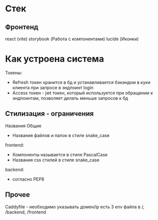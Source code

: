# Стек

## Фронтенд

react (vite)
storybook (Работа с компонентами)
lucide (Иконки)

# Как устроена система

Токены:

- Refresh токен хранится в бд и устанавливается бэкэндом в куки клиента при запросе в эндпоинт login
- Access токен - jwt токен, который используется при обращении к эндпоинтам, позволяет делать меньше запросов к бд

## Стилизация - ограничения

Названия
Общие

- Названия файлов и папок в стиле snake_case

frontend:

- Компоненты называется в стиле PascalCase
- Названия css стилей в стиле snake_case

backend:

- согласно PEP8

## Прочее

Caddyfile - необходимо указывать домен/ip
есть 3 env файла в /, /backend, /frontend
